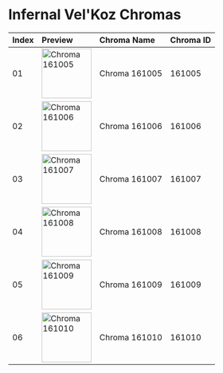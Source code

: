 # Infernal Vel'Koz Chromas

| Index | Preview | Chroma Name | Chroma ID |
|:---|:---|:---|:---|
| 01 | <img src='https://raw.communitydragon.org/latest/plugins/rcp-be-lol-game-data/global/default/v1/champion-chroma-images/161/161005.png' alt='Chroma 161005' width='100'> | Chroma 161005 | 161005 |
| 02 | <img src='https://raw.communitydragon.org/latest/plugins/rcp-be-lol-game-data/global/default/v1/champion-chroma-images/161/161006.png' alt='Chroma 161006' width='100'> | Chroma 161006 | 161006 |
| 03 | <img src='https://raw.communitydragon.org/latest/plugins/rcp-be-lol-game-data/global/default/v1/champion-chroma-images/161/161007.png' alt='Chroma 161007' width='100'> | Chroma 161007 | 161007 |
| 04 | <img src='https://raw.communitydragon.org/latest/plugins/rcp-be-lol-game-data/global/default/v1/champion-chroma-images/161/161008.png' alt='Chroma 161008' width='100'> | Chroma 161008 | 161008 |
| 05 | <img src='https://raw.communitydragon.org/latest/plugins/rcp-be-lol-game-data/global/default/v1/champion-chroma-images/161/161009.png' alt='Chroma 161009' width='100'> | Chroma 161009 | 161009 |
| 06 | <img src='https://raw.communitydragon.org/latest/plugins/rcp-be-lol-game-data/global/default/v1/champion-chroma-images/161/161010.png' alt='Chroma 161010' width='100'> | Chroma 161010 | 161010 |
